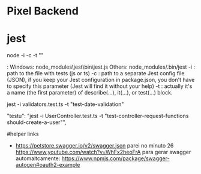 # Pixel Backend


# jest 
node <path-to-jest> -i <your-test-file> -c <jest-config> -t "<test-block-name>"

<path-to-jest>:
Windows: node_modules\jest\bin\jest.js
Others: node_modules/.bin/jest
-i <you-test-file>: path to the file with tests (js or ts)
-c <jest-config>: path to a separate Jest config file (JSON), if you keep your Jest configuration in package.json, you don't have to specify this parameter (Jest will find it without your help)
-t <the-name-of-test-block>: actually it's a name (the first parameter) of describe(...), it(...), or test(...) block.

jest -i validators.test.ts -t "test-date-validation"

"testu": "jest -i UserController.test.ts -t \"test-controller-request-functions should-create-a-user\"",

#helper links
- https://petstore.swagger.io/v2/swagger.json
parei no minuto 26 https://www.youtube.com/watch?v=WhFx2heoFrA
para gerar swagger automaitcamente: https://www.npmjs.com/package/swagger-autogen#oauth2-example
